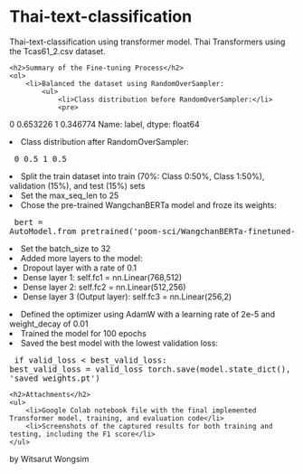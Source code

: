 <!DOCTYPE html>
<html lang="en">
<head>
    <meta charset="UTF-8">
    <meta http-equiv="X-UA-Compatible" content="IE=edge">
    <meta name="viewport" content="width=device-width, initial-scale=1.0">
 </head>
<body>
    <h1>Thai-text-classification</h1>
    <p>Thai-text-classification using transformer model. Thai Transformers using the Tcas61_2.csv dataset.</p>

    <h2>Summary of the Fine-tuning Process</h2>
    <ol>
        <li>Balanced the dataset using RandomOverSampler:
            <ul>
                <li>Class distribution before RandomOverSampler:</li>
                <pre>
0    0.653226
1    0.346774
Name: label, dtype: float64
                </pre>
                <li>Class distribution after RandomOverSampler:</li>
                <pre>
0    0.5
1    0.5
                </pre>
                <li>Split the train dataset into train (70%: Class 0:50%, Class 1:50%), validation (15%), and test (15%) sets</li>
            </ul>
        </li>
        <li>Set the max_seq_len to 25</li>
        <li>Chose the pre-trained WangchanBERTa model and froze its weights:</li>
        <pre>
bert = AutoModel.from_pretrained('poom-sci/WangchanBERTa-finetuned-sentiment')
        </pre>
        <li>Set the batch_size to 32</li>
        <li>Added more layers to the model:
            <ul>
                <li>Dropout layer with a rate of 0.1</li>
                <li>Dense layer 1: self.fc1 = nn.Linear(768,512)</li>
                <li>Dense layer 2: self.fc2 = nn.Linear(512,256)</li>
                <li>Dense layer 3 (Output layer): self.fc3 = nn.Linear(256,2)</li>
            </ul>
        </li>
        <li>Defined the optimizer using AdamW with a learning rate of 2e-5 and weight_decay of 0.01</li>
        <li>Trained the model for 100 epochs</li>
        <li>Saved the best model with the lowest validation loss:</li>
        <pre>
if valid_loss < best_valid_loss:
    best_valid_loss = valid_loss
    torch.save(model.state_dict(), 'saved_weights.pt')
        </pre>
    </ol>

    <h2>Attachments</h2>
    <ul>
        <li>Google Colab notebook file with the final implemented Transformer model, training, and evaluation code</li>
        <li>Screenshots of the captured results for both training and testing, including the F1 score</li>
    </ul>
        
</body>
</html>
        by Witsarut Wongsim
